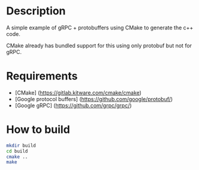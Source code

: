 # Description

A simple example of gRPC + protobuffers using CMake to generate the c++ code.

CMake already has bundled support for this using only protobuf but not for gRPC.

# Requirements

* [CMake] (https://gitlab.kitware.com/cmake/cmake)
* [Google protocol buffers] (https://github.com/google/protobuf/)
* [Google gRPC] (https://github.com/grpc/grpc/)

# How to build

```bash
mkdir build
cd build
cmake ..
make
```
